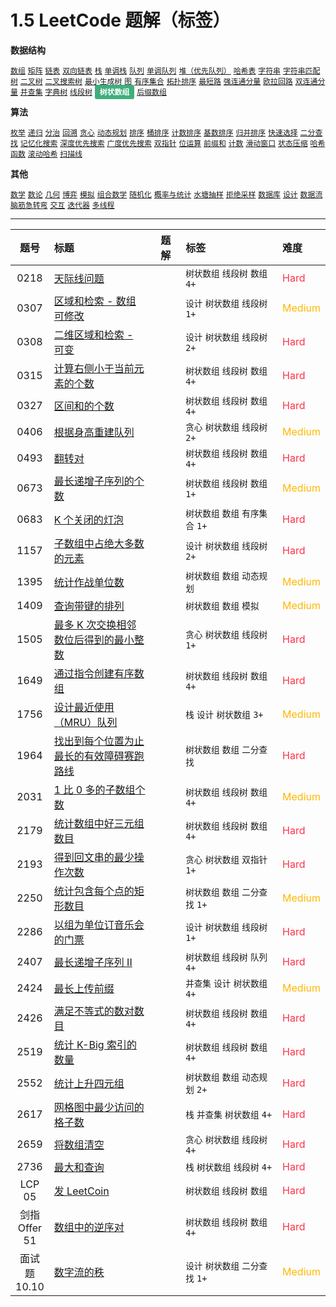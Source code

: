 # 1.5 LeetCode 题解（标签）

**数据结构**

[`数组`](../solution/数组.md)
[`矩阵`](../solution/矩阵.md)
[`链表`](../solution/链表.md)
[`双向链表`](../solution/双向链表.md)
[`栈`](../solution/栈.md)
[`单调栈`](../solution/单调栈.md)
[`队列`](../solution/队列.md)
[`单调队列`](../solution/单调队列.md)
[`堆（优先队列）`](../solution/堆（优先队列）.md)
[`哈希表`](../solution/哈希表.md)
[`字符串`](../solution/字符串.md)
[`字符串匹配`](../solution/字符串匹配.md)
[`树`](../solution/树.md)
[`二叉树`](../solution/二叉树.md)
[`二叉搜索树`](../solution/二叉搜索树.md)
[`最小生成树`](../solution/最小生成树.md)
[`图`](../solution/图.md)
[`有序集合`](../solution/有序集合.md)
[`拓扑排序`](../solution/拓扑排序.md)
[`最短路`](../solution/最短路.md)
[`强连通分量`](../solution/强连通分量.md)
[`欧拉回路`](../solution/欧拉回路.md)
[`双连通分量`](../solution/双连通分量.md)
[`并查集`](../solution/并查集.md)
[`字典树`](../solution/字典树.md)
[`线段树`](../solution/线段树.md)
<span class="blue">树状数组</span>
[`后缀数组`](../solution/后缀数组.md)

**算法**

[`枚举`](../solution/枚举.md)
[`递归`](../solution/递归.md)
[`分治`](../solution/分治.md)
[`回溯`](../solution/回溯.md)
[`贪心`](../solution/贪心.md)
[`动态规划`](../solution/动态规划.md)
[`排序`](../solution/排序.md)
[`桶排序`](../solution/桶排序.md)
[`计数排序`](../solution/计数排序.md)
[`基数排序`](../solution/基数排序.md)
[`归并排序`](../solution/归并排序.md)
[`快速选择`](../solution/快速选择.md)
[`二分查找`](../solution/二分查找.md)
[`记忆化搜索`](../solution/记忆化搜索.md)
[`深度优先搜索`](../solution/深度优先搜索.md)
[`广度优先搜索`](../solution/广度优先搜索.md)
[`双指针`](../solution/双指针.md)
[`位运算`](../solution/位运算.md)
[`前缀和`](../solution/前缀和.md)
[`计数`](../solution/计数.md)
[`滑动窗口`](../solution/滑动窗口.md)
[`状态压缩`](../solution/状态压缩.md)
[`哈希函数`](../solution/哈希函数.md)
[`滚动哈希`](../solution/滚动哈希.md)
[`扫描线`](../solution/扫描线.md)

**其他**

[`数学`](../solution/数学.md)
[`数论`](../solution/数论.md)
[`几何`](../solution/几何.md)
[`博弈`](../solution/博弈.md)
[`模拟`](../solution/模拟.md)
[`组合数学`](../solution/组合数学.md)
[`随机化`](../solution/随机化.md)
[`概率与统计`](../solution/概率与统计.md)
[`水塘抽样`](../solution/水塘抽样.md)
[`拒绝采样`](../solution/拒绝采样.md)
[`数据库`](../solution/数据库.md)
[`设计`](../solution/设计.md)
[`数据流`](../solution/数据流.md)
[`脑筋急转弯`](../solution/脑筋急转弯.md)
[`交互`](../solution/交互.md)
[`迭代器`](../solution/迭代器.md)
[`多线程`](../solution/多线程.md)

<style>
.blue {
    background-color: #3eaf7c;
    padding: 0.25rem 0.5rem;
    margin: 0;
    font-size: 0.85em;
    border-radius: 3px;
    color: white;
    font-weight: bold;
}
table th:first-of-type { width: 10%; }
table th:nth-of-type(2) { width: 35%; }
table th:nth-of-type(3) { width: 10%; }
table th:nth-of-type(4) { width: 35%; }
table th:nth-of-type(5) { width: 10%; }
</style>

---

| 题号 | 标题 | 题解 | 标签 | 难度 |
| :------: | :------ | :------: | :------ | :------ |
| 0218 | [天际线问题](https://leetcode.com/problems/the-skyline-problem/) |  | `树状数组` `线段树` `数组` `4+` | <font color=#ff334b>Hard</font> |
| 0307 | [区域和检索 - 数组可修改](https://leetcode.com/problems/range-sum-query-mutable/) |  | `设计` `树状数组` `线段树` `1+` | <font color=#ffb800>Medium</font> |
| 0308 | [二维区域和检索 - 可变](https://leetcode.com/problems/range-sum-query-2d-mutable/) |  | `设计` `树状数组` `线段树` `2+` | <font color=#ff334b>Hard</font> |
| 0315 | [计算右侧小于当前元素的个数](https://leetcode.com/problems/count-of-smaller-numbers-after-self/) |  | `树状数组` `线段树` `数组` `4+` | <font color=#ff334b>Hard</font> |
| 0327 | [区间和的个数](https://leetcode.com/problems/count-of-range-sum/) |  | `树状数组` `线段树` `数组` `4+` | <font color=#ff334b>Hard</font> |
| 0406 | [根据身高重建队列](https://leetcode.com/problems/queue-reconstruction-by-height/) |  | `贪心` `树状数组` `线段树` `2+` | <font color=#ffb800>Medium</font> |
| 0493 | [翻转对](https://leetcode.com/problems/reverse-pairs/) |  | `树状数组` `线段树` `数组` `4+` | <font color=#ff334b>Hard</font> |
| 0673 | [最长递增子序列的个数](https://leetcode.com/problems/number-of-longest-increasing-subsequence/) |  | `树状数组` `线段树` `数组` `1+` | <font color=#ffb800>Medium</font> |
| 0683 | [K 个关闭的灯泡](https://leetcode.com/problems/k-empty-slots/) |  | `树状数组` `数组` `有序集合` `1+` | <font color=#ff334b>Hard</font> |
| 1157 | [子数组中占绝大多数的元素](https://leetcode.com/problems/online-majority-element-in-subarray/) |  | `设计` `树状数组` `线段树` `2+` | <font color=#ff334b>Hard</font> |
| 1395 | [统计作战单位数](https://leetcode.com/problems/count-number-of-teams/) |  | `树状数组` `数组` `动态规划` | <font color=#ffb800>Medium</font> |
| 1409 | [查询带键的排列](https://leetcode.com/problems/queries-on-a-permutation-with-key/) |  | `树状数组` `数组` `模拟` | <font color=#ffb800>Medium</font> |
| 1505 | [最多 K 次交换相邻数位后得到的最小整数](https://leetcode.com/problems/minimum-possible-integer-after-at-most-k-adjacent-swaps-on-digits/) |  | `贪心` `树状数组` `线段树` `1+` | <font color=#ff334b>Hard</font> |
| 1649 | [通过指令创建有序数组](https://leetcode.com/problems/create-sorted-array-through-instructions/) |  | `树状数组` `线段树` `数组` `4+` | <font color=#ff334b>Hard</font> |
| 1756 | [设计最近使用（MRU）队列](https://leetcode.com/problems/design-most-recently-used-queue/) |  | `栈` `设计` `树状数组` `3+` | <font color=#ffb800>Medium</font> |
| 1964 | [找出到每个位置为止最长的有效障碍赛跑路线](https://leetcode.com/problems/find-the-longest-valid-obstacle-course-at-each-position/) |  | `树状数组` `数组` `二分查找` | <font color=#ff334b>Hard</font> |
| 2031 | [1 比 0 多的子数组个数](https://leetcode.com/problems/count-subarrays-with-more-ones-than-zeros/) |  | `树状数组` `线段树` `数组` `4+` | <font color=#ffb800>Medium</font> |
| 2179 | [统计数组中好三元组数目](https://leetcode.com/problems/count-good-triplets-in-an-array/) |  | `树状数组` `线段树` `数组` `4+` | <font color=#ff334b>Hard</font> |
| 2193 | [得到回文串的最少操作次数](https://leetcode.com/problems/minimum-number-of-moves-to-make-palindrome/) |  | `贪心` `树状数组` `双指针` `1+` | <font color=#ff334b>Hard</font> |
| 2250 | [统计包含每个点的矩形数目](https://leetcode.com/problems/count-number-of-rectangles-containing-each-point/) |  | `树状数组` `数组` `二分查找` `1+` | <font color=#ffb800>Medium</font> |
| 2286 | [以组为单位订音乐会的门票](https://leetcode.com/problems/booking-concert-tickets-in-groups/) |  | `设计` `树状数组` `线段树` `1+` | <font color=#ff334b>Hard</font> |
| 2407 | [最长递增子序列 II](https://leetcode.com/problems/longest-increasing-subsequence-ii/) |  | `树状数组` `线段树` `队列` `4+` | <font color=#ff334b>Hard</font> |
| 2424 | [最长上传前缀](https://leetcode.com/problems/longest-uploaded-prefix/) |  | `并查集` `设计` `树状数组` `4+` | <font color=#ffb800>Medium</font> |
| 2426 | [满足不等式的数对数目](https://leetcode.com/problems/number-of-pairs-satisfying-inequality/) |  | `树状数组` `线段树` `数组` `4+` | <font color=#ff334b>Hard</font> |
| 2519 | [统计 K-Big 索引的数量](https://leetcode.com/problems/count-the-number-of-k-big-indices/) |  | `树状数组` `线段树` `数组` `4+` | <font color=#ff334b>Hard</font> |
| 2552 | [统计上升四元组](https://leetcode.com/problems/count-increasing-quadruplets/) |  | `树状数组` `数组` `动态规划` `2+` | <font color=#ff334b>Hard</font> |
| 2617 | [网格图中最少访问的格子数](https://leetcode.com/problems/minimum-number-of-visited-cells-in-a-grid/) |  | `栈` `并查集` `树状数组` `4+` | <font color=#ff334b>Hard</font> |
| 2659 | [将数组清空](https://leetcode.com/problems/make-array-empty/) |  | `贪心` `树状数组` `线段树` `4+` | <font color=#ff334b>Hard</font> |
| 2736 | [最大和查询](https://leetcode.com/problems/maximum-sum-queries/) |  | `栈` `树状数组` `线段树` `4+` | <font color=#ff334b>Hard</font> |
| LCP 05 | [发 LeetCoin](https://leetcode.cn/problems/coin-bonus/) |  | `树状数组` `线段树` `数组` | <font color=#ff334b>Hard</font> |
| 剑指 Offer 51 | [数组中的逆序对](https://leetcode.cn/problems/shu-zu-zhong-de-ni-xu-dui-lcof/) |  | `树状数组` `线段树` `数组` `4+` | <font color=#ff334b>Hard</font> |
| 面试题 10.10 | [数字流的秩](https://leetcode.cn/problems/rank-from-stream-lcci/) |  | `设计` `树状数组` `二分查找` `1+` | <font color=#ffb800>Medium</font> |